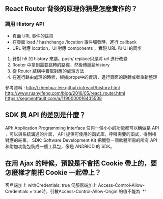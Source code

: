 ## React Router 背後的原理你猜是怎麼實作的？
### 調用 History API 
- 頁面 URL 事件的註冊
- 在頁面 load / hashchange /location 事件觸發時，進行 callback
- URL 對應 location，UI 對應 components ，實現 URL 和 UI 的同步 

1. 針對 h5 的 history 來講，push/ replace只是將 url 進行改變 
2. Router 中拿到需要跳轉的路徑，然後傳遞給history 
3. 從 Router 結構中獲取對應的處理方法 
4. 在進行路由處理的時候，根據props中的資訊，進行頁面的跳轉或者重新整理


參考資料 :
http://zhenhua-lee.github.io/react/history.html
http://www.ruanyifeng.com/blog/2016/05/react_router.html
https://segmentfault.com/a/1190000016435538
## SDK 與 API 的差別是什麼？
API: Application Programming Interface
任何一個小小的功能都可以稱做是 API ，可以與系統溝通的介面，
API 提供可使用的函式庫，呼叫需要的函式，得到相對應的結果。
SDK: Software Development Kit 
把開發一個軟體所需的所有 API 和附加功能包裝成一個工具包，像是 ANDRIOD 的 SDK。
## 在用 Ajax 的時候，預設是不會把 Cookie 帶上的，要怎麼樣才能把 Cookie 一起帶上？
客戶端加上
withCredentials: true 
伺服器端加上
Access-Control-Allow-Credentials = true時，引數Access-Control-Allow-Origin 的值不能為 '*' 